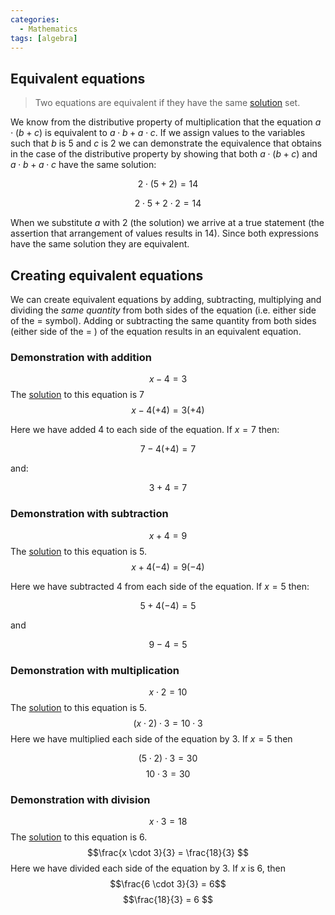 ```yaml
---
categories:
  - Mathematics
tags: [algebra]
---
```


## Equivalent equations

> Two equations are equivalent if they have the same
> [solution](Algebra%20key%20terms.md#678811) set.

We know from the distributive property of multiplication that the equation
$a \cdot (b + c )$ is equivalent to $a \cdot b + a \cdot c$. If we assign values
to the variables such that $b$ is $5$ and $c$ is $2$ we can demonstrate the
equivalence that obtains in the case of the distributive property by showing
that both $a \cdot (b + c )$ and $a \cdot b + a \cdot c$ have the same solution:

$$ 2 \cdot (5 + 2) = 14 $$

$$ 2 \cdot 5 + 2 \cdot 2 =14 $$

When we substitute $a$ with $2$ (the solution) we arrive at a true statement
(the assertion that arrangement of values results in $14$). Since both
expressions have the same solution they are equivalent.

## Creating equivalent equations

We can create equivalent equations by adding, subtracting, multiplying and
dividing the _same quantity_ from both sides of the equation (i.e. either side
of the $=$ symbol). Adding or subtracting the same quantity from both sides
(either side of the $=$ ) of the equation results in an equivalent equation.

### Demonstration with addition

$$ x - 4 = 3
$$
The [solution](Algebra%20key%20terms.md#678811) to this equation is $7$
$$ x -
4 (+4) = 3 (+ 4) $$

Here we have added $4$ to each side of the equation. If $x = 7$ then:

$$ 7 - 4 (+ 4) = 7 $$

and:

$$ 3 + 4 = 7 $$

### Demonstration with subtraction

$$ x + 4 = 9
$$
The [solution](Algebra%20key%20terms.md#678811) to this equation is $5$.
$$ x +
4 (-4) = 9(-4) $$

Here we have subtracted $4$ from each side of the equation. If $x = 5$ then:

$$ 5 + 4 (-4) = 5 $$

and

$$ 9 - 4 = 5 $$

### Demonstration with multiplication

$$x \cdot 2 = 10  $$
The [solution](Algebra%20key%20terms.md#678811) to this equation is $5$.
$$
(x \cdot 2) \cdot 3 = 10 \cdot 3 $$ Here we have multiplied each side of the
equation by $3$. If $x =5$ then

$$ (5 \cdot 2) \cdot 3 = 30$$
$$ 10 \cdot 3 = 30$$

### Demonstration with division

$$x \cdot 3 = 18  $$
The [solution](Algebra%20key%20terms.md#678811) to this equation is $6$.
$$\frac{x
\cdot 3}{3} = \frac{18}{3}
$$
Here we have divided each side of the equation by $3$. If $x$ is 6, then
$$\frac{6
\cdot 3}{3} = 6$$
$$\frac{18}{3} = 6 $$
